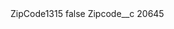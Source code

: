 <?xml version="1.0" encoding="UTF-8"?>
<CustomMetadata xmlns="http://soap.sforce.com/2006/04/metadata" xmlns:xsi="http://www.w3.org/2001/XMLSchema-instance" xmlns:xsd="http://www.w3.org/2001/XMLSchema">
    <label>ZipCode1315</label>
    <protected>false</protected>
    <values>
        <field>Zipcode__c</field>
        <value xsi:type="xsd:string">20645</value>
    </values>
</CustomMetadata>
